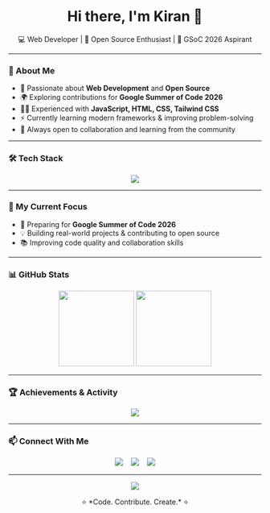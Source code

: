 <h1 align="center">Hi there, I'm Kiran 👋</h1>

<p align="center">
  💻 Web Developer | 🚀 Open Source Enthusiast | 🌱 GSoC 2026 Aspirant
</p>

---

### 🧩 About Me

- 🧠 Passionate about **Web Development** and **Open Source**  
- 🌍 Exploring contributions for **Google Summer of Code 2026**  
- 🧑‍💻 Experienced with **JavaScript, HTML, CSS, Tailwind CSS**  
- ⚡ Currently learning modern frameworks & improving problem-solving  
- 💬 Always open to collaboration and learning from the community  

---

### 🛠️ Tech Stack

<p align="center">
  <img src="https://skillicons.dev/icons?i=html,css,js,tailwind,react,git,github,vscode,linux" />
</p>

---

### 🚀 My Current Focus

- 🌱 Preparing for **Google Summer of Code 2026**
- 💡 Building real-world projects & contributing to open source
- 📚 Improving code quality and collaboration skills

---

### 📊 GitHub Stats

<p align="center">
  <img src="https://github-readme-stats.vercel.app/api?username=keranbyge&show_icons=true&theme=tokyonight" height="150"/>
  <img src="https://github-readme-stats.vercel.app/api/top-langs/?username=keranbyge&layout=compact&theme=tokyonight" height="150"/>
</p>

---

### 🏆 Achievements & Activity

<p align="center">
  <img src="https://github-profile-trophy.vercel.app/?username=keranbyge&theme=tokyonight&no-bg=true&no-frame=true&row=1" />
</p>

---

### 📫 Connect With Me

<p align="center">
  <a href="https://x.com/keranbyge"><img src="https://skillicons.dev/icons?i=twitter" /></a>
  &nbsp;&nbsp;
  <a href="mailto:sunkusaikiran@gmail.com"><img src="https://skillicons.dev/icons?i=gmail" /></a>
  &nbsp;&nbsp;
  <a href="#"><img src="https://skillicons.dev/icons?i=linkedin" /></a>
</p>

---

<p align="center">
  <img src="https://komarev.com/ghpvc/?username=keranbyge&label=Profile%20Views&color=blueviolet&style=flat" />
</p>

<p align="center">
  ⭐️ *Code. Contribute. Create.* ⭐️
</p>
